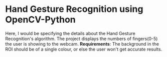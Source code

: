 # Hand Gesture Recognition using OpenCV-Python

Here, I would be specifying the details about the Hand Gesture Recognition's algorithm. The project displays the numbers of fingers(0-5) the user is showing to the webcam.
**Requirements**: The background in the ROI should be of a single colour, or else the user won't get accurate results.
